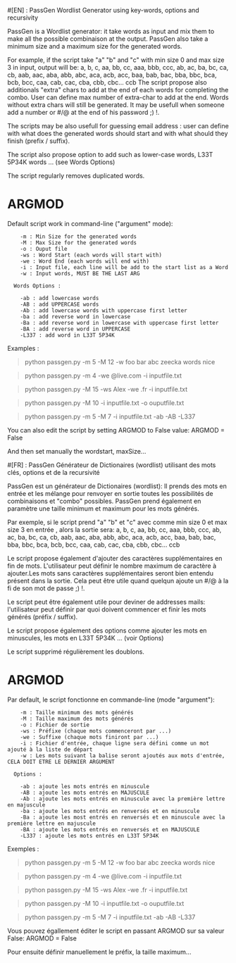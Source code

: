 #[EN] : PassGen
Wordlist Generator using key-words, options and recursivity

PassGen is a Wordlist generator: it take words as input and mix them to make all the possible combinaison at the output. PassGen also take a minimum size and a maximum size for the generated words. 

For example, if the script take "a" "b" and "c" with min size 0 and max size 3 in input, output will be: a, b, c, aa, bb, cc, aaa, bbb, ccc, ab, ac, ba, bc, ca, cb, aab, aac, aba, abb, abc, aca, acb, acc, baa, bab, bac, bba, bbc, bca, bcb, bcc, caa, cab, cac, cba, cbb, cbc... ccb
The script propose also additionals "extra" chars to add at the end of each words for completing the combo. User can define max number of extra-char to add at the end. Words without extra chars will still be generated. 
It may be usefull when someone add a number or #/@ at the end of his password ;) !.

The scripts may be also usefull for guessing email address : user can define with what does the generated words should start and with what should they finish (prefix / suffix).

The script also propose option to add such as lower-case words, L33T 5P34K words ... (see Words Options)

The script regularly removes duplicated words.

# ARGMOD
Default script work in command-line ("argument" mode):

        -m : Min Size for the generated words
        -M : Max Size for the generated words
        -o : Ouput file
        -ws : Word Start (each words will start with)
        -we : Word End (each words will end with)
        -i : Input file, each line will be add to the start list as a Word
        -w : Input words, MUST BE THE LAST ARG

      Words Options :

        -ab : add lowercase words
        -AB : add UPPERCASE words
        -Ab : add lowercase words with uppercase first letter 
        -ba : add reverse word in lowercase
        -Ba : add reverse word in lowercase with uppercase first letter
        -BA : add reverse word in UPPERCASE
        -L337 : add word in L33T 5P34K


Examples :


>python passgen.py -m 5 -M 12 -w foo bar abc zeecka words nice

>python passgen.py -m 4 -we @live.com -i inputfile.txt

>python passgen.py -M 15 -ws Alex -we .fr -i inputfile.txt

>python passgen.py -M 10 -i inputfile.txt -o ouputfile.txt

>python passgen.py -m 5 -M 7 -i inputfile.txt -ab -AB -L337

You can also edit the script by setting ARGMOD to False value: ARGMOD = False

And then set manually the wordstart, maxSize...

#[FR] : PassGen
Générateur de Dictionaires (wordlist) utilisant des mots clés, options et de la recursivité

PassGen est un générateur de Dictionaires (wordlist): Il prends des mots en entrée et les mélange pour renvoyer en sortie toutes les possibilités de combinaisons et "combo" possibles. PassGen prend également en paramètre une taille minimum et maximum pour les mots générés.

Par exemple, si le script prend "a" "b" et "c" avec comme min size 0 et max size 3 en entrée , alors la sortie sera: a, b, c, aa, bb, cc, aaa, bbb, ccc, ab, ac, ba, bc, ca, cb, aab, aac, aba, abb, abc, aca, acb, acc, baa, bab, bac, bba, bbc, bca, bcb, bcc, caa, cab, cac, cba, cbb, cbc... ccb

Le script propose également d'ajouter des caractères supplémentaires en fin de mots. L'utilisateur peut définir le nombre maximum de caractère à ajouter.Les mots sans caractères supplémentaires seront bien entendu présent dans la sortie. 
Cela peut être utile quand quelqun ajoute un #/@ à la fi de son mot de passe ;) !.

Le script peut être également utile pour deviner de addresses mails: l'utilisateur peut définir par quoi doivent commencer et finir les mots générés (préfix / suffix).

Le script propose également des options comme ajouter les mots en minuscules, les mots en L33T 5P34K ... (voir Options)

Le script supprimé régulièrement les doublons.


# ARGMOD
Par default, le script fonctionne en commande-line (mode "argument"):

        -m : Taille minimum des mots générés
        -M : Taille maximum des mots générés
        -o : Fichier de sortie
        -ws : Préfixe (chaque mots commenceront par ...)
        -we : Suffixe (chaque mots finiront par ...)
        -i : Fichier d'entrée, chaque ligne sera défini comme un mot ajouté à la liste de départ
        -w : Les mots suivant la balise seront ajoutés aux mots d'entrée, CELA DOIT ETRE LE DERNIER ARGUMENT

      Options :

        -ab : ajoute les mots entrés en minuscule
        -AB : ajoute les mots entrés en MAJUSCULE
        -Ab : ajoute les mots entrés en minuscule avec la première lettre en majuscule
        -ba : ajoute les mots entrés en renversés et en minuscule
        -Ba : ajoute les most entrés en renversés et en minuscule avec la première lettre en majuscule
        -BA : ajoute les mots entrés en renversés et en MAJUSCULE
        -L337 : ajoute les mots entrés en L33T 5P34K


Exemples :


>python passgen.py -m 5 -M 12 -w foo bar abc zeecka words nice

>python passgen.py -m 4 -we @live.com -i inputfile.txt

>python passgen.py -M 15 -ws Alex -we .fr -i inputfile.txt

>python passgen.py -M 10 -i inputfile.txt -o ouputfile.txt

>python passgen.py -m 5 -M 7 -i inputfile.txt -ab -AB -L337

Vous pouvez égallement éditer le script en passant ARGMOD sur sa valeur False: ARGMOD = False

Pour ensuite définir manuellement le préfix, la taille maximum...
